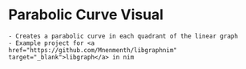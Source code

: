 # Parabolic Curve Visual
    - Creates a parabolic curve in each quadrant of the linear graph
    - Example project for <a href="https://github.com/Mnenmenth/libgraphnim" target="_blank">libgraph</a> in nim